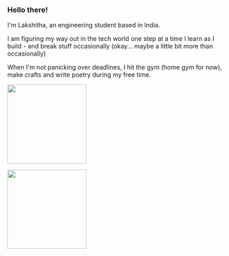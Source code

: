 ### Hello there!

I'm Lakshitha, an engineering student based in India.

I am figuring my way out in the tech world one step at a time
I learn as I build - and break stuff occasionally (okay... maybe a little bit more than occasionally)

When I'm not panicking over deadlines, I hit the gym (home gym for now), make crafts and write poetry during my free time.

<p align="justify">
  <img src="https://github-readme-stats.vercel.app/api?username=lakshm22&show_icons=true&theme=tokyonight&border_radius=8&hide_border=true" height="180"/>
</p>

<p align="justify">
  <img src="https://github-readme-stats.vercel.app/api/top-langs/?username=lakshm22&layout=compact&theme=tokyonight&border_radius=8&hide_border=true" height="180"/>
</p>
